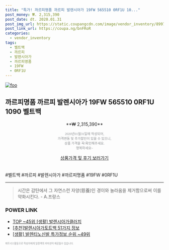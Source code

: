 ```yaml
--- 
title: "특가! 까르피명품 까르피 발렌시아가 19FW 565510 0RF1U 10..." 
post_money: ₩. 2,315,390 
post_date: dt. 2020.01.31 
post_img_url: https://static.coupangcdn.com/image/vendor_inventory/8997/dea4215860197d9d25a7af2c1ce61c2002ac28bfd63716ab07880a2fa3a1.jpg 
post_link_url: https://coupa.ng/bnFRoR 
categories: 
  - vendor_inventory 
tags: 
  - 벨트백 
  - 까르피 
  - 발렌시아가 
  - 까르피명품 
  - 19FW 
  - 0RF1U 
--- 
```

[![foo](https://static.coupangcdn.com/image/vendor_inventory/8997/dea4215860197d9d25a7af2c1ce61c2002ac28bfd63716ab07880a2fa3a1.jpg)](https://coupa.ng/bnFRoR) 

## 까르피명품 까르피 발렌시아가 19FW 565510 0RF1U 1090 벨트백 
<p style="text-align: center;">**₩ 2,315,390**</p> 
<p style="text-align: center;"><span style="color: #898c8f; font-family: Georgia,Times,serif; font-size: 0.75em;">2020년01월31일에 작성되어, <br>가격변동 및 추가할인이 있을 수 있으니,<br> 상품 가격을 꼭!확인해주세요.<br>행복하세요~</span> 
</p>	 
<div markdown="0" style="text-align: center;"><a href="https://coupa.ng/bnFRoR" class="btn btn--success">상품가격 및 후기 보러가기</a></div> 
<br><br> 
  #벨트백 #까르피 #발렌시아가 #까르피명품 #19FW #0RF1U 
<hr> 

> 시간은 감탄에서 그 자연스런 자양(慈養)인 경이와 놀라움을 제거함으로써 이를 약화시킨다. - A.프랑스 


### POWER LINK

* <a href="https://blog.naver.com/fasyy4321/221782996208" target="_blank"> TOP ~45위 [생활] 발렌시아가클러치</a>
* <a href="https://blog.naver.com/fasyy4321/221785292113" target="_blank">[추천]발렌시아가토트백 51가지 정보</a>
* <a href="https://blog.naver.com/sakai111/221782151693" target="_blank"> [생활] 발렌티노신발 특가정보 순위 ~49위</a>

<span style="color: #898c8f; font-family: Georgia,Times,serif; font-size: 0.55em;">파트너스활동으로 작성자에게 일정액의 커미션이 제공될수 있습니다.</span> 
